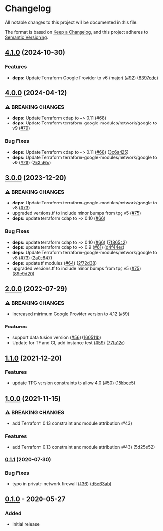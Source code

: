 # Changelog

All notable changes to this project will be documented in this file.

The format is based on
[Keep a Changelog](https://keepachangelog.com/en/1.0.0/),
and this project adheres to
[Semantic Versioning](https://semver.org/spec/v2.0.0.html).

## [4.1.0](https://github.com/terraform-google-modules/terraform-google-data-fusion/compare/v4.0.0...v4.1.0) (2024-10-30)


### Features

* **deps:** Update Terraform Google Provider to v6 (major) ([#92](https://github.com/terraform-google-modules/terraform-google-data-fusion/issues/92)) ([8397cdc](https://github.com/terraform-google-modules/terraform-google-data-fusion/commit/8397cdc76ce34eb1d0bec01de689ac7368def2bd))

## [4.0.0](https://github.com/terraform-google-modules/terraform-google-data-fusion/compare/v3.0.0...v4.0.0) (2024-04-12)


### ⚠ BREAKING CHANGES

* **deps:** Update Terraform cdap to ~> 0.11 ([#68](https://github.com/terraform-google-modules/terraform-google-data-fusion/issues/68))
* **deps:** Update Terraform terraform-google-modules/network/google to v9 ([#79](https://github.com/terraform-google-modules/terraform-google-data-fusion/issues/79))

### Bug Fixes

* **deps:** Update Terraform cdap to ~&gt; 0.11 ([#68](https://github.com/terraform-google-modules/terraform-google-data-fusion/issues/68)) ([3c6a425](https://github.com/terraform-google-modules/terraform-google-data-fusion/commit/3c6a425d18886c5247f8855d7813fb8c6ab41bc6))
* **deps:** Update Terraform terraform-google-modules/network/google to v9 ([#79](https://github.com/terraform-google-modules/terraform-google-data-fusion/issues/79)) ([752fd6c](https://github.com/terraform-google-modules/terraform-google-data-fusion/commit/752fd6c5018c0f9652e83dd23ae8caee6921309f))

## [3.0.0](https://github.com/terraform-google-modules/terraform-google-data-fusion/compare/v2.0.0...v3.0.0) (2023-12-20)


### ⚠ BREAKING CHANGES

* **deps:** Update Terraform terraform-google-modules/network/google to v8 ([#73](https://github.com/terraform-google-modules/terraform-google-data-fusion/issues/73))
* upgraded versions.tf to include minor bumps from tpg v5 ([#75](https://github.com/terraform-google-modules/terraform-google-data-fusion/issues/75))
* **deps:** update terraform cdap to ~> 0.10 ([#66](https://github.com/terraform-google-modules/terraform-google-data-fusion/issues/66))

### Bug Fixes

* **deps:** update terraform cdap to ~&gt; 0.10 ([#66](https://github.com/terraform-google-modules/terraform-google-data-fusion/issues/66)) ([7f86542](https://github.com/terraform-google-modules/terraform-google-data-fusion/commit/7f86542ca78ceabe2b305061019ef33d1bb0921f))
* **deps:** update terraform cdap to ~&gt; 0.9 ([#61](https://github.com/terraform-google-modules/terraform-google-data-fusion/issues/61)) ([d4f44ec](https://github.com/terraform-google-modules/terraform-google-data-fusion/commit/d4f44ecbcb18f095320c4209992934e261feb4fb))
* **deps:** Update Terraform terraform-google-modules/network/google to v8 ([#73](https://github.com/terraform-google-modules/terraform-google-data-fusion/issues/73)) ([2a0c847](https://github.com/terraform-google-modules/terraform-google-data-fusion/commit/2a0c84746e5275114006104fba07deb4474961c7))
* **deps:** update tf modules ([#64](https://github.com/terraform-google-modules/terraform-google-data-fusion/issues/64)) ([2f72d38](https://github.com/terraform-google-modules/terraform-google-data-fusion/commit/2f72d38f8e41f237fdf642fac4b23312133d43b2))
* upgraded versions.tf to include minor bumps from tpg v5 ([#75](https://github.com/terraform-google-modules/terraform-google-data-fusion/issues/75)) ([89e9d20](https://github.com/terraform-google-modules/terraform-google-data-fusion/commit/89e9d203fa15d59e10de473a917427c5baf29a31))

## [2.0.0](https://github.com/terraform-google-modules/terraform-google-data-fusion/compare/v1.1.0...v2.0.0) (2022-07-29)


### ⚠ BREAKING CHANGES

* Increased minimum Google Provider version to 4.12 (#59)

### Features

* support data fusion version ([#56](https://github.com/terraform-google-modules/terraform-google-data-fusion/issues/56)) ([160511b](https://github.com/terraform-google-modules/terraform-google-data-fusion/commit/160511b13c826bfa7bccaa18ccf4930d9039eb74))
* Update for TF and CI, add instance test  ([#59](https://github.com/terraform-google-modules/terraform-google-data-fusion/issues/59)) ([77fa12c](https://github.com/terraform-google-modules/terraform-google-data-fusion/commit/77fa12c5da3fa349089ba0937f1fa78ac9aaa9e3))

## [1.1.0](https://www.github.com/terraform-google-modules/terraform-google-data-fusion/compare/v1.0.0...v1.1.0) (2021-12-20)


### Features

* update TPG version constraints to allow 4.0 ([#50](https://www.github.com/terraform-google-modules/terraform-google-data-fusion/issues/50)) ([15bbce5](https://www.github.com/terraform-google-modules/terraform-google-data-fusion/commit/15bbce5c0f22a9d6383945af9f43dbe23757c3ff))

## [1.0.0](https://www.github.com/terraform-google-modules/terraform-google-data-fusion/compare/v0.1.1...v1.0.0) (2021-11-15)


### ⚠ BREAKING CHANGES

* add Terraform 0.13 constraint and module attribution (#43)

### Features

* add Terraform 0.13 constraint and module attribution ([#43](https://www.github.com/terraform-google-modules/terraform-google-data-fusion/issues/43)) ([5d25e52](https://www.github.com/terraform-google-modules/terraform-google-data-fusion/commit/5d25e5278eef4db9a5e4430218d133042d56015f))

### [0.1.1](https://www.github.com/terraform-google-modules/terraform-google-data-fusion/compare/v0.1.0...v0.1.1) (2020-07-30)


### Bug Fixes

* typo in private-network firewall ([#36](https://www.github.com/terraform-google-modules/terraform-google-data-fusion/issues/36)) ([d5e63ab](https://www.github.com/terraform-google-modules/terraform-google-data-fusion/commit/d5e63ab8653290b8bf38988f221c4d09824c5407))

## [0.1.0] - 2020-05-27

### Added

- Initial release

[Unreleased]: https://github.com/terraform-google-modules/terraform-google-data-fusion/compare/v0.1.0...HEAD
[0.1.0]: https://github.com/terraform-google-modules/terraform-google-data-fusion/releases/tag/v0.1.0
